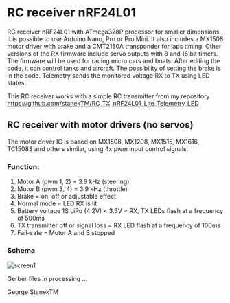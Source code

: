 # RC receiver nRF24L01 
RC receiver nRF24L01 with ATmega328P processor for smaller dimensions. It is possible to use Arduino Nano, Pro or Pro Mini.
It also includes a MX1508 motor driver with brake and a CMT2150A transponder for laps timing.
Other versions of the RX firmware include servo outputs with 8 and 16 bit timers.
The firmware will be used for racing micro cars and boats.
After editing the code, it can control tanks and aircraft.
The possibility of setting the brake is in the code.
Telemetry sends the monitored voltage RX to TX using LED states. 

This RC receiver works with a simple RC transmitter from my repository https://github.com/stanekTM/RC_TX_nRF24L01_Lite_Telemetry_LED

## RC receiver with motor drivers (no servos)
The motor driver IC is based on MX1508, MX1208, MX1515, MX1616, TC1508S and others similar, using 4x pwm input control signals.

### Function:
1. Motor A (pwm 1, 2) = 3.9 kHz (steering) 
2. Motor B (pwm 3, 4) = 3.9 kHz (throttle)
3. Brake = on, off or adjustable effect 
4. Normal mode = LED RX is lit
5. Battery voltage 1S LiPo (4.2V) < 3.3V = RX, TX LEDs flash at a frequency of 500ms
6. TX transmitter off or signal loss = RX LED flash at a frequency of 100ms 
7. Fail-safe = Motor A and B stopped

### Schema
![screen1](https://github.com/stanekTM/RC_RX_nRF24L01_Lite_Telemetry_Motor_Driver_Servo/blob/master/RC_RX_nRF24L01_Lite_Telemetry_Motor_Driver/RC_RX_nRF24L01_Lite_Telemetry_Motor_Driver.PNG)

Gerber files in processing ...

George StanekTM
